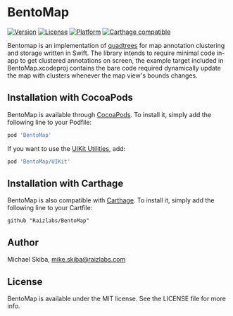 # BentoMap

[![Version](https://img.shields.io/cocoapods/v/BentoMap.svg?style=flat)](http://cocoapods.org/pods/BentoMap)
[![License](https://img.shields.io/cocoapods/l/BentoMap.svg?style=flat)](http://cocoapods.org/pods/BentoMap)
[![Platform](https://img.shields.io/cocoapods/p/BentoMap.svg?style=flat)](http://cocoapods.org/pods/BentoMap)
[![Carthage compatible](https://img.shields.io/badge/Carthage-compatible-4BC51D.svg?style=flat)](https://github.com/Carthage/Carthage)

Bentomap is an implementation of [quadtrees](https://en.wikipedia.org/wiki/Quadtree) for map annotation clustering and storage written in Swift. The library intends to require minimal code in-app to get clustered annotations on screen, the example target included in BentoMap.xcodeproj contains the bare code required dynamically update the map with clusters whenever the map view's bounds changes.

## Installation with CocoaPods

BentoMap is available through [CocoaPods](http://cocoapods.org). To install
it, simply add the following line to your Podfile:

```ruby
pod 'BentoMap'
```

If you want to use the [UIKit Utilities](#uikit-utilities), add:

```ruby
pod 'BentoMap/UIKit'
```

## Installation with Carthage

BentoMap is also compatible with [Carthage](https://github.com/Carthage/Carthage). To install it, simply add the following line to your Cartfile:

```ogdl
github "Raizlabs/BentoMap"
```

## Author

Michael Skiba, mike.skiba@raizlabs.com

## License

BentoMap is available under the MIT license. See the LICENSE file for more info.
